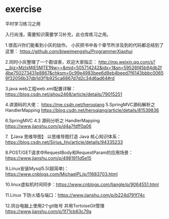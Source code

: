 # exercise
平时学习练习之用

入行尚浅，需要知识需要学习补充，此仓库练习之用。


1.很高兴你们能看到小灰的拙作。 小灰把书中各个章节所涉及到的代码都总结到了这里： 
https://github.com/bjweimengshu/ProgrammerXiaohui

2.同时小灰整理了一个勘误表，欢迎大家指正：
http://mp.weixin.qq.com/s?__biz=MzIxMjE5MTE1Nw==&mid=505714242&idx=1&sn=59526f45b94db2f4be750273431e8867&chksm=0c99e4983bee6d8eb4beed7f6143bbbc00659f32056b37db1d3f1b925ca6867d7d2c34d6ad64#rd

3.java web工程web.xml配置详解：
https://blog.csdn.net/ahou2468/article/details/79015251

4.讲源码的大佬：
https://me.csdn.net/heroqiang
5.SpringMVC源码解析之HandlerMapping
https://blog.csdn.net/heroqiang/article/details/81539836

6.SpringMVC 4.3 源码分析之 HandlerMapping
https://www.jianshu.com/p/d4a7fdff0a06

7.【Java 思维导图】 以思维导图打造 Java 核心知识体系：
https://blog.csdn.net/Sirius_hly/article/details/94335233

8.POST/GET请求中RequestBody和RequestParam的应用场景：https://www.jianshu.com/p/4981911d5e15

9.Linux安装Mysql5.5(超简单)：https://www.cnblogs.com/MichaelPL/p/11683703.html

10.linux虚拟机时间同步：https://www.cnblogs.com/ljangle/p/9064551.html

11.Linux 下防火墙与端口：https://www.jianshu.com/p/b224d791f74c

12.同台电脑上使用2个git账号 并用TortoiseGit管理
https://www.jianshu.com/p/1f71cb63c79a

